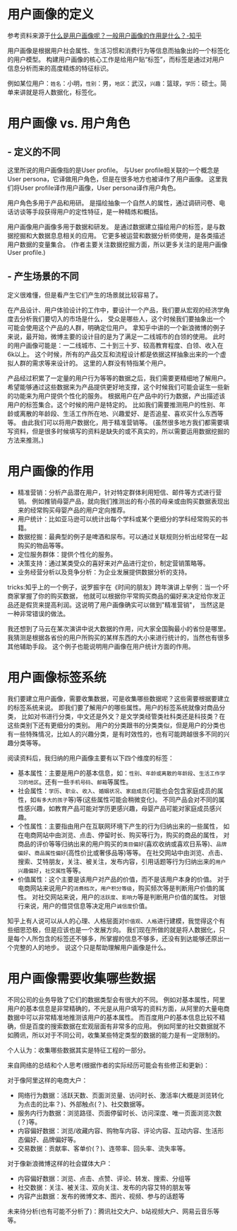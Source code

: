 # 用户画像的定义

参考资料来源于[什么是用户画像呢？一般用户画像的作用是什么？-知乎](https://www.zhihu.com/question/19853605/answer/51552384)

用户画像是根据用户社会属性、生活习惯和消费行为等信息而抽象出的一个标签化的用户模型。
构建用户画像的核心工作是给用户贴“标签”，而标签是通过对用户信息分析而来的高度精炼的特征标识。

例如某位用户：`姓名`：小明，`性别`：男，`地区`：武汉，`兴趣`：篮球，`学历`：硕士。简单来讲就是将人数据化，标签化。 

# 用户画像 vs. 用户角色

## - 定义的不同

这里所说的用户画像指的是User profile。
与User profile相关联的一个概念是User persona，它译做用户角色，但是在很多地方也被译作了用户画像。
这里我们将User profile译作用户画像，User persona译作用户角色。

用户角色多用于产品和用研。
是描绘抽象一个自然人的属性，通过调研问卷、电话访谈等手段获得用户的定性特征，是一种精炼和概括。

用户画像用户画像多用于数据和研发。
是通过数据建立描绘用户的标签，是与数据挖掘和大数据息息相关的应用。
它更多被运营和数据分析师使用，是各类描述用户数据的变量集合。
(作者主要关注数据挖掘方面，所以更多关注的是用户画像User profile.)

## - 产生场景的不同

定义很难懂，但是看产生它们产生的场景就比较容易了。

在产品设计、用户体验设计的工作中，要设计一个产品，我们要从宏观的经济学角度去分析我们要切入的市场是什么，
受众是哪些人，这个时候我们要抽象出一个可能会使用这个产品的人群，明确定位用户。
拿知乎中讲的一个新浪微博的例子来说，最开始，微博主要的设计目的是为了满足一二线城市的白领的使用。
此时的用户画像可能是：一二线城市、二十到三十岁、较高教育程度、白领、收入在6k以上。
这个时候，所有的产品交互和流程设计都是依据这样抽象出来的一个虚拟人群的需求等来设计的。
这里的人群没有特指某个用户。

产品经过积累了一定量的用户行为等等的数据之后，我们需要更精细地了解用户。
希望能够通过这些数据来为产品提供更好地支撑，这个时候我们可能会诞生一些新的功能来为用户提供个性化的服务。
根据用户在产品中的行为数据，产出描述该用户的标签集合。这个时候的用户是特定的。
比如我们需要推测用户的性别、年龄或离散的年龄段、生活工作所在地、兴趣爱好、是否追星、喜欢买什么东西等等。
由此我们可以将用户数据化，用于精准营销等。
(虽然很多地方我们都需要填写资料，但是很多时候填写的资料是缺失的或不真实的，所以需要运用数据挖掘的方法来推测。)

# 用户画像的作用

- 精准营销：分析产品潜在用户，针对特定群体利用短信、邮件等方式进行营销。
例如推销母婴产品，就向我们推测出的有小孩的母亲或由购买数据表现出来的经常购买母婴产品的用户定向推荐。
- 用户统计：比如亚马逊可以统计出每个学科或某个更细分的学科经常购买的书籍。
- 数据挖掘：最典型的例子是啤酒和尿布。可以通过关联规则分析出经常在一起购买的物品等等。
- 定位服务群体：提供个性化的服务。
- 决策支持：通过某类受众的喜好来对产品进行定价，制定营销策略等。
- 业务经营分析以及竞争分析：为企业发展提供数据分析的支持。

tricks:知乎上的一个例子，说罗振宇在《时间的朋友》跨年演讲上举例：当一个坏商家掌握了你的购买数据，
他就可以根据你平常购买商品的偏好来决定给你发正品还是假货来提高利润。这说明了用户画像确实可以做到"精准营销"，
当然这是一种非常错误的做法。

我还想到了马云在某次演讲中说大数据的作用，问大家全国胸最小的省份是哪里。
我猜测是根据各省份的用户所购买的某样东西的大小来进行统计的，当然也有很多其他辅助手段。
这个例子也能说明用户画像在用户统计方面的作用。

# 用户画像标签系统

我们要建立用户画像，需要收集数据，可是收集哪些数据呢？这些需要根据要建立的标签系统来说。
即我们要了解用户的哪些属性。用户的标签系统就像对商品分类，
比如对书进行分类，中文还是外文？是文学类经管类社科类还是科技类？在这些类别下还有更细分的类别。
用户的分类跟书的分类类似，但是用户的分类也有一些特殊情况，比如人的兴趣分类，是有时效性的，也有可能跨越很多不同的兴趣分类等等。

阅读资料后，我归纳的用户画像主要有以下四个维度的标签：

- 基本属性：主要是用户的基本信息，如：`性别`、`年龄或离散的年龄段`、`生活工作学习的地区`。还有一些`手机号码`、`邮箱`等属性。
- 社会属性：`学历`、`职业`、`收入`、`婚姻状况`、`家庭成员`(可能也会包含家庭成员的属性，如`有多大的孩子`等)等(这些属性可能会稍微变化)。
不同产品会对不同的属性感兴趣，如教育产品可能对学历更感兴趣，母婴产品可能对家庭成员感兴趣。
- 个性属性：主要指由用户在互联网环境下产生的行为归纳出来的一些属性，
如在电商网站中由浏览、点击、停留时长、购买等行为，购买的商品的属性，
对商品的评价等等归纳出来的用户购买的`类目偏好`(喜欢收纳或喜欢日系等)、`品牌偏好`、`商品属性偏好`(高性价比或奢侈品等)等等。
在社交网站中由浏览、点击、搜索、艾特朋友，关注、被关注，发布内容，引用话题等行为归纳出来的`用户兴趣偏好`，`社交属性`等等。
- 价值属性：这个主要是该用户对产品的价值，而不是该用户本身的价值。
对于电商网站来说用户的`消费档次`，`用户积分等级`，购买频次等是判断用户价值的属性。
对社交网站来说，用户的`活跃度`、`影响力`等是判断用户价值的属性。
对银行来说，用户的借贷信息等决定用户`诚信度`价值。

知乎上有人说可以从人的心理、人格层面对`价值观`、`人格`进行建模，我觉得这个有些细思恐极，但是应该也是一个发展方向。
我们现在所做的就是将人数据化，只是每个人所包含的标签还不够多，所掌握的信息不够多，还没有到达能够还原出一个完整的人的地步。
说这个只是帮助理解用户画像是什么。

# 用户画像需要收集哪些数据

不同公司的业务导致了它们的数据类型会有很大的不同。
例如对基本属性，阿里用户的基本信息是非常精确的，不光是从用户填写的资料方面，从阿里的大量电商数据中可以非常精准地推测该用户的基本属性。
而百度用户的基本信息比较不精确，但是百度的搜索数据在宏观层面有非常多的应用。
例如阿里的社交数据就不如腾讯，所以对于不同公司，收集某些特定类型的数据的能力是有一定限制的。

个人认为：收集哪些数据其实是特征工程的一部分。

来自网络的总结和个人思考(根据作者的实际经历可能会有些修正和更新)：

对于像阿里这样的电商大户：

- 网络行为数据：活跃天数、页面浏览量、访问时长、激活率(大概是浏览转化为点击的比率？)、外部触点(？)、社交数据等。
- 服务内行为数据：浏览路径、页面停留时长、访问深度、唯一页面浏览次数(？)等。
- 内容偏好数据：浏览/收藏内容、购物车内容、评论内容、互动内容、生活形态偏好、品牌偏好等。
- 交易数据：贡献率、客单价(？)、连带率、回头率、流失率等。

对于像新浪微博这样的社会媒体大户：

- 内容偏好数据：浏览、点击、点赞、评论、转发、搜索、分组等
- 社交数据：关注、被关注、双向关注、发布的内容艾特的朋友等
- 内容产出数据：发布的微博文本、图片、视频、参与的话题等

未来待分析(也有可能不分析了)：腾讯社交大户、b站视频大户、网易云音乐等等。